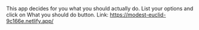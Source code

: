 This app decides for you what you should actually do. List your options and click on What you should do button. 
Link: https://modest-euclid-9c166e.netlify.app/
